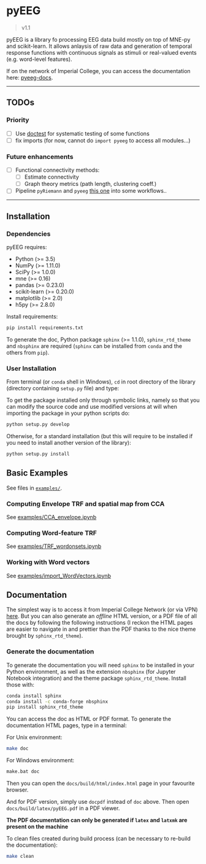 # pyEEG

> v1.1

pyEEG is a library fo processing EEG data build mostly on top of MNE-py and scikit-learn. It allows anlaysis of raw data and generation of temporal response functions with continuous signals as stimuli or real-valued events (e.g. word-level features).

If on the network of Imperial College, you can access the documentation here: [pyeeg-docs](http://bg-hw2512.bg.ic.ac.uk).

------

## TODOs

### Priority

- [ ] Use [doctest](https://docs.python.org/2/library/doctest.html) for systematic testing of some functions
- [ ] fix imports (for now, cannot do `import pyeeg` to access all modules...)

### Future enhancements

- [ ] Functional connectivity methods:
  - [ ] Estimate connectivity
  - [ ] Graph theory metrics (path length, clustering coeff.)
- [ ] Pipeline `pyRiemann` and `pyeeg` [this one](https://github.com/freole/pyeeg) into some workflows..

------

## Installation

### Dependencies

pyEEG requires:

- Python (>= 3.5)
- NumPy (>= 1.11.0)
- SciPy (>= 1.0.0)
- mne (>= 0.16)
- pandas (>= 0.23.0)
- scikit-learn (>= 0.20.0)
- matplotlib (>= 2.0)
- h5py (>= 2.8.0)

Install requirements:

```bash
pip install requirements.txt
```

To generate the doc, Python package `sphinx` (>= 1.1.0), `sphinx_rtd_theme` and `nbsphinx` are required (`sphinx` can be installed from `conda` and the others from `pip`).

### User Installation

From terminal (or `conda` shell in Windows), `cd` in root directory of the library (directory containing `setup.py` file) and type:

To get the package installed only through symbolic links, namely so that you can modify the source code and use modified versions at will when importing the package in your python scripts do:

```bash
python setup.py develop
```

Otherwise, for a standard installation (but this will require to be installed if you need to install another version of the library):

```bash
python setup.py install
```

## Basic Examples

See files in [`examples/`](docs/source/examples/).

### Computing Envelope TRF and spatial map from CCA

See [examples/CCA_envelope.ipynb](docs/source/examples/CCA_envelope.ipynb)

### Computing Word-feature TRF

See [examples/TRF_wordonsets.ipynb](docs/source/examples/TRF_wordonsets.ipynb)

### Working with Word vectors

See [examples/import_WordVectors.ipynb](docs/source/examples/importWordVectors.ipynb)

## Documentation

The simplest way is to access it from Imperial College Network (or via VPN) [here](http://bg-hw2512.bg.ic.ac.uk/).
But you can also generate an _offline_ HTML version, or a PDF file of all the docs by following the following instructions (I reckon the HTML pages are easier to navigate in and prettier than the PDF thanks to the nice theme brought by `sphinx_rtd_theme`).

### Generate the documentation

To generate the documentation you will need `sphinx` to be installed in your Python environment, as well as the extension `nbsphinx` (for Jupyter Notebook integration) and the theme package `sphinx_rtd_theme`. Install those with:

```bash
conda install sphinx
conda install -c conda-forge nbsphinx
pip install sphinx_rtd_theme
```

You can access the doc as HTML or PDF format.
To generate the documentation HTML pages, type in a terminal:

For Unix environment:

```bash
make doc
```

For Windows environment:

```bash
make.bat doc
```

Then you can open the `docs/build/html/index.html` page in your favourite browser.

And for PDF version, simply use `docpdf` instead of `doc` above.
Then open `docs/build/latex/pyEEG.pdf` in a PDF viewer.

**The PDF documentation can only be generated if `latex` and `latxmk` are present on the machine**

To clean files created during build process (can be necessary to re-build the documentation):

```bash
make clean
```
